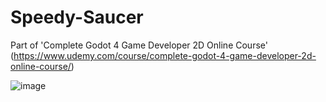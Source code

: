 # Speedy-Saucer

 Part of 'Complete Godot 4 Game Developer 2D Online Course' (https://www.udemy.com/course/complete-godot-4-game-developer-2d-online-course/)
 
![image](https://github.com/Nikotoh/Speedy-Saucer/assets/30296760/8afd1e98-c64e-4ff5-a2b4-ebb739518dd2)
